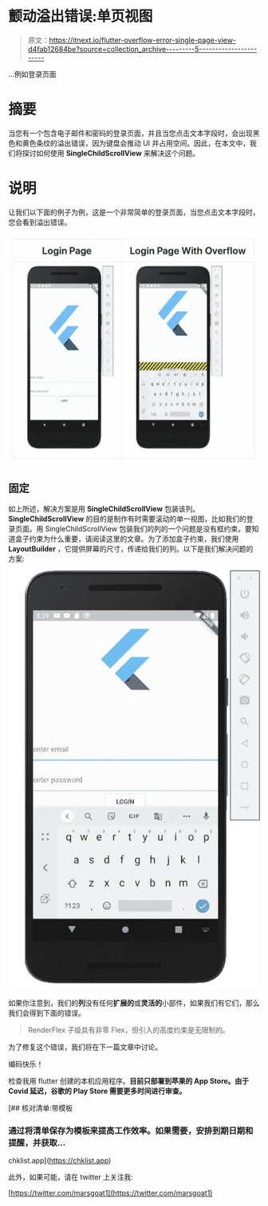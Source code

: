 # 颤动溢出错误:单页视图

> 原文：<https://itnext.io/flutter-overflow-error-single-page-view-d4fab12684be?source=collection_archive---------5----------------------->

…例如登录页面

# 摘要

当您有一个包含电子邮件和密码的登录页面，并且当您点击文本字段时，会出现黑色和黄色条纹的溢出错误，因为键盘会推动 UI 并占用空间。因此，在本文中，我们将探讨如何使用 **SingleChildScrollView** 来解决这个问题。

# 说明

让我们以下面的例子为例，这是一个非常简单的登录页面，当您点击文本字段时，您会看到溢出错误。

![](img/127bc6b9ce76cf09451be19a087e9497.png)

## 固定

如上所述，解决方案是用 **SingleChildScrollView** 包装该列。 **SingleChildScrollView** 的目的是制作有时需要滚动的单一视图，比如我们的登录页面。用 SingleChildScrollView 包装我们的列的一个问题是没有框约束。要知道盒子约束为什么重要，请阅读这里的文章。为了添加盒子约束，我们使用 **LayoutBuilder** ，它提供屏幕的尺寸，传递给我们的列。以下是我们解决问题的方案:

![](img/9f7500afa9cacfa1faf1ddb9fefcafcb.png)

如果你注意到，我们的**列**没有任何**扩展的**或**灵活的**小部件，如果我们有它们，那么我们会得到下面的错误。

> RenderFlex 子级具有非零 Flex，但引入的高度约束是无限制的。

为了修复这个错误，我们将在下一篇文章中讨论。

编码快乐！

检查我用 flutter 创建的本机应用程序。**目前只部署到苹果的 App Store。由于 Covid 延迟，谷歌的 Play Store 需要更多时间进行审查。**

[](https://chklist.app) [## 核对清单:带模板

### 通过将清单保存为模板来提高工作效率。如果需要，安排到期日期和提醒，并获取…

chklist.app](https://chklist.app) 

此外，如果可能，请在 twitter 上关注我:

[https://twitter.com/marsgoat1](https://twitter.com/marsgoat1)